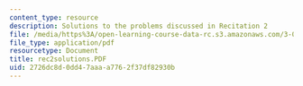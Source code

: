 ```yaml
---
content_type: resource
description: Solutions to the problems discussed in Recitation 2
file: /media/https%3A/open-learning-course-data-rc.s3.amazonaws.com/3-00-thermodynamics-of-materials-fall-2002/2726dc8d0dd47aaaa7762f37df82930b_rec2solutions.PDF
file_type: application/pdf
resourcetype: Document
title: rec2solutions.PDF
uid: 2726dc8d-0dd4-7aaa-a776-2f37df82930b
---
```

